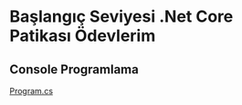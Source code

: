 # Başlangıç Seviyesi .Net Core Patikası Ödevlerim

## Console Programlama 

[Program.cs](console-programlama/Program.cs)